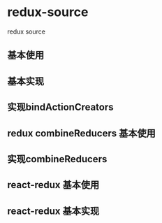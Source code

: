 # redux-source

redux source

## 基本使用

## 基本实现

## 实现bindActionCreators

## redux combineReducers 基本使用

## 实现combineReducers

## react-redux 基本使用

## react-redux 基本实现
